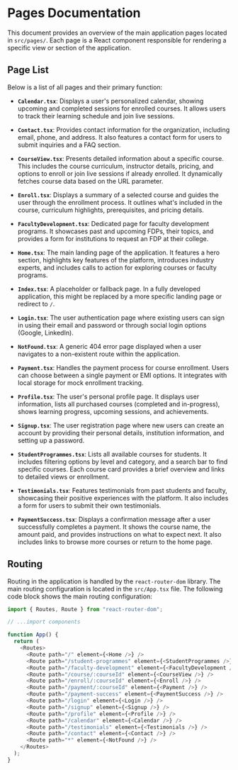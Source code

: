 # Pages Documentation

This document provides an overview of the main application pages located in `src/pages/`. Each page is a React component responsible for rendering a specific view or section of the application.

## Page List

Below is a list of all pages and their primary function:

-   **`Calendar.tsx`**: Displays a user's personalized calendar, showing upcoming and completed sessions for enrolled courses. It allows users to track their learning schedule and join live sessions.

-   **`Contact.tsx`**: Provides contact information for the organization, including email, phone, and address. It also features a contact form for users to submit inquiries and a FAQ section.

-   **`CourseView.tsx`**: Presents detailed information about a specific course. This includes the course curriculum, instructor details, pricing, and options to enroll or join live sessions if already enrolled. It dynamically fetches course data based on the URL parameter.

-   **`Enroll.tsx`**: Displays a summary of a selected course and guides the user through the enrollment process. It outlines what's included in the course, curriculum highlights, prerequisites, and pricing details.

-   **`FacultyDevelopment.tsx`**: Dedicated page for faculty development programs. It showcases past and upcoming FDPs, their topics, and provides a form for institutions to request an FDP at their college.

-   **`Home.tsx`**: The main landing page of the application. It features a hero section, highlights key features of the platform, introduces industry experts, and includes calls to action for exploring courses or faculty programs.

-   **`Index.tsx`**: A placeholder or fallback page. In a fully developed application, this might be replaced by a more specific landing page or redirect to `/`.

-   **`Login.tsx`**: The user authentication page where existing users can sign in using their email and password or through social login options (Google, LinkedIn).

-   **`NotFound.tsx`**: A generic 404 error page displayed when a user navigates to a non-existent route within the application.

-   **`Payment.tsx`**: Handles the payment process for course enrollment. Users can choose between a single payment or EMI options. It integrates with local storage for mock enrollment tracking.

-   **`Profile.tsx`**: The user's personal profile page. It displays user information, lists all purchased courses (completed and in-progress), shows learning progress, upcoming sessions, and achievements.

-   **`Signup.tsx`**: The user registration page where new users can create an account by providing their personal details, institution information, and setting up a password.

-   **`StudentProgrammes.tsx`**: Lists all available courses for students. It includes filtering options by level and category, and a search bar to find specific courses. Each course card provides a brief overview and links to detailed views or enrollment.

-   **`Testimonials.tsx`**: Features testimonials from past students and faculty, showcasing their positive experiences with the platform. It also includes a form for users to submit their own testimonials.

-   **`PaymentSuccess.tsx`**: Displays a confirmation message after a user successfully completes a payment. It shows the course name, the amount paid, and provides instructions on what to expect next. It also includes links to browse more courses or return to the home page.

## Routing

Routing in the application is handled by the `react-router-dom` library. The main routing configuration is located in the `src/App.tsx` file. The following code block shows the main routing configuration:

```typescript
import { Routes, Route } from "react-router-dom";

// ...import components

function App() {
  return (
    <Routes>
      <Route path="/" element={<Home />} />
      <Route path="/student-programmes" element={<StudentProgrammes />} />
      <Route path="/faculty-development" element={<FacultyDevelopment />} />
      <Route path="/course/:courseId" element={<CourseView />} />
      <Route path="/enroll/:courseId" element={<Enroll />} />
      <Route path="/payment/:courseId" element={<Payment />} />
      <Route path="/payment-success" element={<PaymentSuccess />} />
      <Route path="/login" element={<Login />} />
      <Route path="/signup" element={<Signup />} />
      <Route path="/profile" element={<Profile />} />
      <Route path="/calendar" element={<Calendar />} />
      <Route path="/testimonials" element={<Testimonials />} />
      <Route path="/contact" element={<Contact />} />
      <Route path="*" element={<NotFound />} />
    </Routes>
  );
}
```
